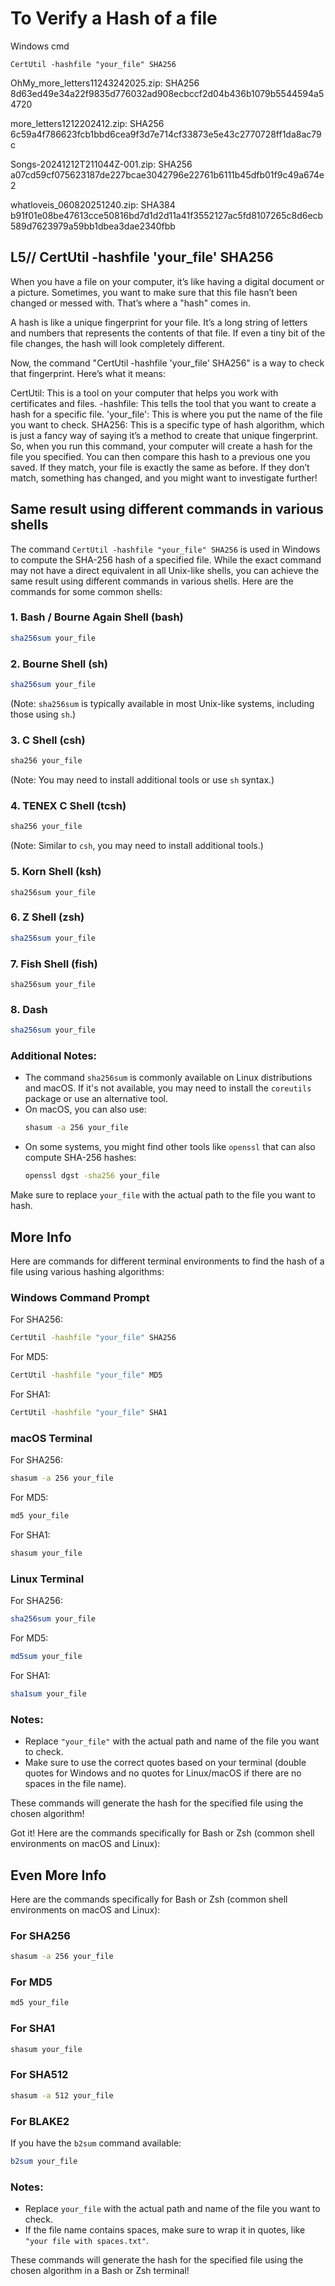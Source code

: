 # To Verify a Hash of a file

Windows cmd
```
CertUtil -hashfile "your_file" SHA256
```
OhMy_more_letters11243242025.zip: SHA256
8d63ed49e34a22f9835d776032ad908ecbccf2d04b436b1079b5544594a54720

more_letters1212202412.zip: SHA256
6c59a4f786623fcb1bbd6cea9f3d7e714cf33873e5e43c2770728ff1da8ac79c

Songs-20241212T211044Z-001.zip: SHA256
a07cd59cf075623187de227bcae3042796e22761b6111b45dfb01f9c49a674e2

whatloveis_060820251240.zip: SHA384
b91f01e08be47613cce50816bd7d1d2d11a41f3552127ac5fd8107265c8d6ecb589d7623979a59bb1dbea3dae2340fbb




## L5// CertUtil -hashfile 'your_file' SHA256

When you have a file on your computer, it’s like having a digital document or a picture. Sometimes, you want to make sure that this file hasn’t been changed or messed with. That’s where a "hash" comes in.

A hash is like a unique fingerprint for your file. It’s a long string of letters and numbers that represents the contents of that file. If even a tiny bit of the file changes, the hash will look completely different.

Now, the command "CertUtil -hashfile 'your_file' SHA256" is a way to check that fingerprint. Here’s what it means:

CertUtil: This is a tool on your computer that helps you work with certificates and files.
-hashfile: This tells the tool that you want to create a hash for a specific file.
'your_file': This is where you put the name of the file you want to check.
SHA256: This is a specific type of hash algorithm, which is just a fancy way of saying it’s a method to create that unique fingerprint.
So, when you run this command, your computer will create a hash for the file you specified. You can then compare this hash to a previous one you saved. If they match, your file is exactly the same as before. If they don’t match, something has changed, and you might want to investigate further!


## Same result using different commands in various shells

The command `CertUtil -hashfile "your_file" SHA256` is used in Windows to compute the SHA-256 hash of a specified file. While the exact command may not have a direct equivalent in all Unix-like shells, you can achieve the same result using different commands in various shells. Here are the commands for some common shells:

### 1. **Bash / Bourne Again Shell (bash)**
```bash
sha256sum your_file
```

### 2. **Bourne Shell (sh)**
```sh
sha256sum your_file
```
(Note: `sha256sum` is typically available in most Unix-like systems, including those using `sh`.)

### 3. **C Shell (csh)**
```csh
sha256 your_file
```
(Note: You may need to install additional tools or use `sh` syntax.)

### 4. **TENEX C Shell (tcsh)**
```tcsh
sha256 your_file
```
(Note: Similar to `csh`, you may need to install additional tools.)

### 5. **Korn Shell (ksh)**
```ksh
sha256sum your_file
```

### 6. **Z Shell (zsh)**
```zsh
sha256sum your_file
```

### 7. **Fish Shell (fish)**
```fish
sha256sum your_file
```

### 8. **Dash**
```sh
sha256sum your_file
```

### Additional Notes:
- The command `sha256sum` is commonly available on Linux distributions and macOS. If it's not available, you may need to install the `coreutils` package or use an alternative tool.
- On macOS, you can also use:
  ```bash
  shasum -a 256 your_file
  ```
- On some systems, you might find other tools like `openssl` that can also compute SHA-256 hashes:
  ```bash
  openssl dgst -sha256 your_file
  ```

Make sure to replace `your_file` with the actual path to the file you want to hash.


## More Info

Here are commands for different terminal environments to find the hash of a file using various hashing algorithms:

### Windows Command Prompt
For SHA256:
```bash
CertUtil -hashfile "your_file" SHA256
```

For MD5:
```bash
CertUtil -hashfile "your_file" MD5
```

For SHA1:
```bash
CertUtil -hashfile "your_file" SHA1
```

### macOS Terminal
For SHA256:
```bash
shasum -a 256 your_file
```

For MD5:
```bash
md5 your_file
```

For SHA1:
```bash
shasum your_file
```

### Linux Terminal
For SHA256:
```bash
sha256sum your_file
```

For MD5:
```bash
md5sum your_file
```

For SHA1:
```bash
sha1sum your_file
```

### Notes:
- Replace `"your_file"` with the actual path and name of the file you want to check.
- Make sure to use the correct quotes based on your terminal (double quotes for Windows and no quotes for Linux/macOS if there are no spaces in the file name). 

These commands will generate the hash for the specified file using the chosen algorithm!

Got it! Here are the commands specifically for Bash or Zsh (common shell environments on macOS and Linux):

## Even More Info

Here are the commands specifically for Bash or Zsh (common shell environments on macOS and Linux):

### For SHA256
```bash
shasum -a 256 your_file
```

### For MD5
```bash
md5 your_file
```

### For SHA1
```bash
shasum your_file
```

### For SHA512
```bash
shasum -a 512 your_file
```

### For BLAKE2
If you have the `b2sum` command available:
```bash
b2sum your_file
```

### Notes:
- Replace `your_file` with the actual path and name of the file you want to check.
- If the file name contains spaces, make sure to wrap it in quotes, like `"your file with spaces.txt"`.

These commands will generate the hash for the specified file using the chosen algorithm in a Bash or Zsh terminal!

